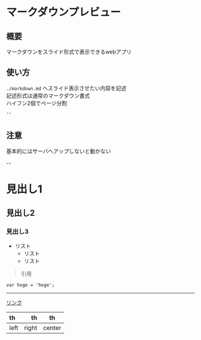 # マークダウンプレビュー

## 概要
マークダウンをスライド形式で表示できるwebアプリ  

## 使い方

`./markdown.md` へスライド表示させたい内容を記述  
記述形式は通常のマークダウン書式  
ハイフン2個でページ分割  

&macr;&macr;

## 注意
基本的にはサーバへアップしないと動かない


--

# 見出し1
## 見出し2
### 見出し3

* リスト
  * リスト
  * リスト

> 引用

```
var hoge = 'hoge';
```

---

<a href="#">リンク</a>

|th|th|th|
|:--|--:|:--:|
|left|right|center|
